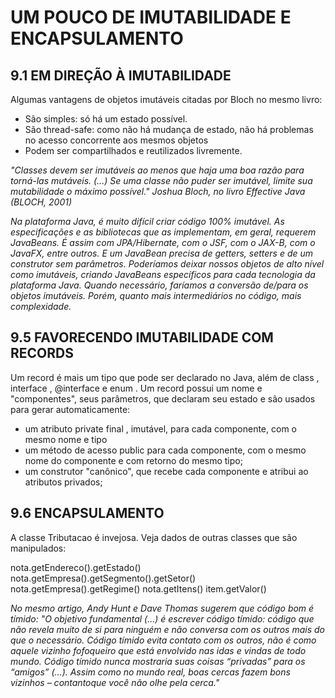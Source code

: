 # UM POUCO DE IMUTABILIDADE E ENCAPSULAMENTO

## 9.1 EM DIREÇÃO À IMUTABILIDADE

Algumas vantagens de objetos imutáveis citadas por Bloch no mesmo livro:

* São simples: só há um estado possível.
* São thread-safe: como não há mudança de estado, não há problemas no acesso concorrente aos mesmos objetos
* Podem ser compartilhados e reutilizados livremente.

*"Classes devem ser imutáveis ao menos que haja uma boa razão para torná-las mutáveis. (...) Se uma classe não puder ser imutável, limite sua mutabilidade o máximo possível." Joshua Bloch, no livro Effective Java (BLOCH, 2001)*


*Na plataforma Java, é muito difícil criar código 100% imutável.
As especificações e as bibliotecas que as implementam, em geral,
requerem JavaBeans. É assim com JPA/Hibernate, com o JSF, com
o JAX-B, com o JavaFX, entre outros. E um JavaBean precisa de
getters, setters e de um construtor sem parâmetros.
Poderíamos deixar nossos objetos de alto nível como
imutáveis, criando JavaBeans específicos para cada tecnologia da
plataforma Java. Quando necessário, faríamos a conversão de/para
os objetos imutáveis. Porém, quanto mais intermediários no
código, mais complexidade.*

## 9.5 FAVORECENDO IMUTABILIDADE COM RECORDS

Um record é mais um tipo que pode ser declarado no Java, além de class , interface , @interface e enum . Um record possui um nome e "componentes", seus parâmetros, que declaram seu estado e são usados para gerar automaticamente:

* um atributo private final , imutável, para cada componente, com o mesmo nome e tipo
* um método de acesso public para cada componente, com o mesmo nome do componente e com retorno do mesmo tipo;
* um construtor "canônico", que recebe cada componente e atribui ao atributos privados;


## 9.6 ENCAPSULAMENTO

A classe Tributacao é invejosa. Veja dados de outras classes que são manipulados:

nota.getEndereco().getEstado()
nota.getEmpresa().getSegmento().getSetor()
nota.getEmpresa().getRegime()
nota.getItens()
item.getValor()

*No mesmo artigo, Andy Hunt e Dave Thomas sugerem que código bom é tímido: "O objetivo fundamental (...) é escrever código tímido: código que não revela muito de si para ninguém e não conversa com os outros mais do que o necessário. Código tímido evita contato com os outros, não é como aquele vizinho fofoqueiro que está envolvido nas idas e vindas de todo mundo. Código tímido nunca mostraria suas coisas “privadas” para os “amigos” (...). Assim como no mundo real, boas cercas fazem bons vizinhos – contantoque você não olhe pela cerca."*


